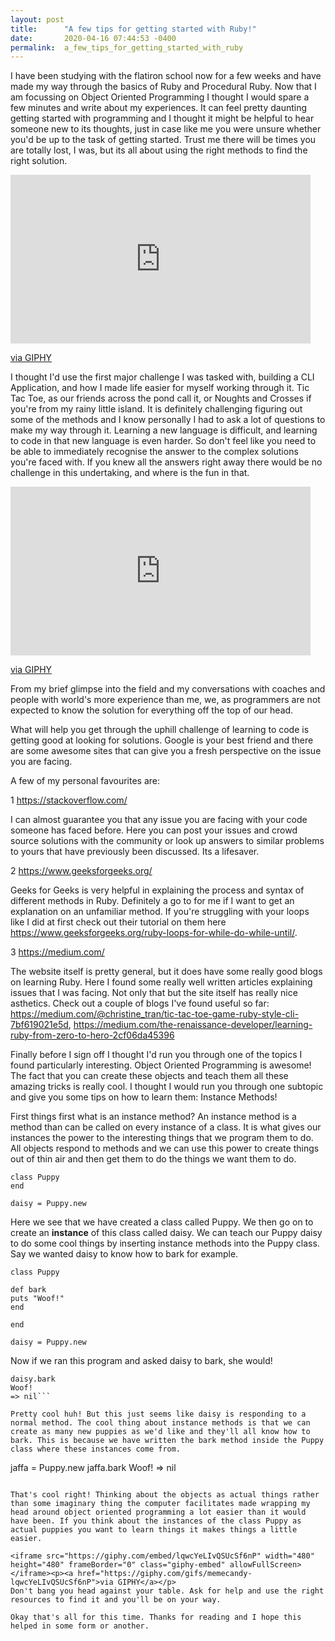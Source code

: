 ```yaml
---
layout: post
title:      "A few tips for getting started with Ruby!"
date:       2020-04-16 07:44:53 -0400
permalink:  a_few_tips_for_getting_started_with_ruby
---
```



I have been studying with the flatiron school now for a few weeks and have made my way through the basics of Ruby and Procedural Ruby. Now that I am focussing on Object Oriented Programming I thought I would spare a few minutes and write about my experiences. It can feel pretty daunting getting started with programming and I thought it might be helpful to hear someone new to its thoughts, just in case like me you were unsure whether you'd be up to the task of getting started. Trust me there will be times you are totally lost, I was, but its all about using the right methods to find the right solution.

<iframe src="https://giphy.com/embed/3EiNpweH34XGoQcq9Q" width="480" height="270" frameBorder="0" class="giphy-embed" allowFullScreen></iframe><p><a href="https://giphy.com/gifs/3EiNpweH34XGoQcq9Q">via GIPHY</a></p>

I thought I'd use the first major challenge I was tasked with, building a CLI Application, and how I made life easier for myself working through it. Tic Tac Toe, as our friends across the pond call it, or Noughts and Crosses if you're from my rainy little island.  It is definitely challenging figuring out some of the methods and I know personally I had to ask a lot of questions to make my way through it. Learning a new language is difficult, and learning to code in that new language is even harder. So don't feel like you need to be able to immediately recognise the answer to the complex solutions you're faced with. If you knew all the answers right away there would be no challenge in this undertaking, and where is the fun in that. 

<iframe src="https://giphy.com/embed/YoQqbNpEF39SpI7deq" width="480" height="270" frameBorder="0" class="giphy-embed" allowFullScreen></iframe><p><a href="https://giphy.com/gifs/abcnetwork-stumptownabc-not-fun-wheres-the-YoQqbNpEF39SpI7deq">via GIPHY</a></p>

From my brief glimpse into the field and my conversations with coaches and people with world's more experience than me, we, as programmers are not expected to know the solution for everything off the top of our head.

What will help you get through the uphill challenge of learning to code is getting good at looking for solutions. Google is your best friend and there are some awesome sites that can give you a fresh perspective on the issue you are facing.

A few of my personal favourites are:

1 https://stackoverflow.com/

I can almost guarantee you that any issue you are facing with your code someone has faced before. Here you can post your issues and crowd source solutions with the community or look up answers to similar problems to yours that have previously been discussed. Its a lifesaver.

2 https://www.geeksforgeeks.org/

Geeks for Geeks is very helpful in explaining the process and syntax of different methods in Ruby. Definitely a go to for me if I want to get an explanation on an unfamiliar method. If you're struggling with your loops like I did at first check out their tutorial on them here https://www.geeksforgeeks.org/ruby-loops-for-while-do-while-until/.

3 https://medium.com/

The website itself is pretty general, but it does have some really good blogs on learning Ruby. Here I found some really well written articles explaining issues that I was facing. Not only that but the site itself has really nice asthetics. Check out a couple of blogs I've found useful so far: https://medium.com/@christine_tran/tic-tac-toe-game-ruby-style-cli-7bf619021e5d, https://medium.com/the-renaissance-developer/learning-ruby-from-zero-to-hero-2cf06da45396




Finally before I sign off I thought I'd run you through one of the topics I found particularly interesting. Object Oriented Programming is awesome! The fact that you can create these objects and teach them all these amazing tricks is really cool. I thought I would run you through one subtopic and give you some tips on how to learn them: Instance Methods!

First things first what is an instance method? An instance method is a method than can be called on every instance of a class. It is what gives our instances the power to the interesting things that we program them to do. All objects respond to methods and we can use this power to create things out of thin air and then get them to do the things we want them to do.

```
class Puppy
end

daisy = Puppy.new
```

Here we see that we have created a class called Puppy. We then go on to create an **instance** of this class called daisy. We can teach our Puppy daisy to do some cool things by inserting instance methods into the Puppy class. Say we wanted daisy to know how to bark for example.

```
class Puppy

def bark
puts "Woof!"
end

end

daisy = Puppy.new
```

Now if we ran this program and asked daisy to bark, she would!

```
daisy.bark
Woof!
=> nil```

Pretty cool huh! But this just seems like daisy is responding to a normal method. The cool thing about instance methods is that we can create as many new puppies as we'd like and they'll all know how to bark. This is because we have written the bark method inside the Puppy class where these instances come from. 

```
jaffa = Puppy.new
jaffa.bark
Woof!
=> nil
```

That's cool right! Thinking about the objects as actual things rather than some imaginary thing the computer facilitates made wrapping my head around object oriented programming a lot easier than it would have been. If you think about the instances of the class Puppy as actual puppies you want to learn things it makes things a little easier.

<iframe src="https://giphy.com/embed/lqwcYeLIvQSUcSf6nP" width="480" height="480" frameBorder="0" class="giphy-embed" allowFullScreen></iframe><p><a href="https://giphy.com/gifs/memecandy-lqwcYeLIvQSUcSf6nP">via GIPHY</a></p>
Don't bang you head against your table. Ask for help and use the right resources to find it and you'll be on your way.

Okay that's all for this time. Thanks for reading and I hope this helped in some form or another.








